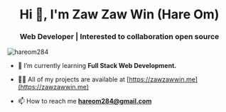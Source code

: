 <h1 align="center">Hi 👋, I'm Zaw Zaw Win (Hare Om)</h1>
<h3 align="center">Web Developer | Interested to collaboration open source</h3>

<p align="left"> <img src="https://komarev.com/ghpvc/?username=hareom284&label=Profile%20views&color=0e75b6&style=flat" alt="hareom284" /> </p>

- 🌱 I’m currently learning **Full Stack Web Development.**

- 👨‍💻 All of my projects are available at [https://zawzawwin.me](https://zawzawwin.me)

- 📫 How to reach me **hareom284@gmail.com**

